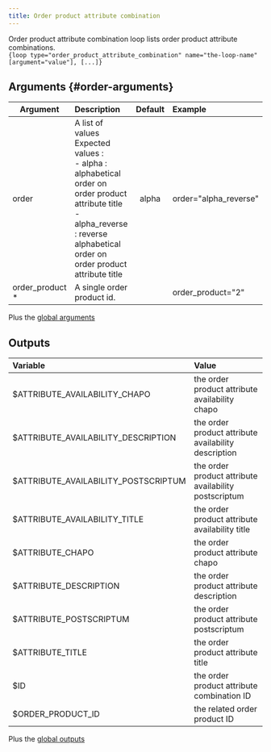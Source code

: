 ```yaml
---
title: Order product attribute combination
---
```


Order product attribute combination loop lists order product attribute combinations.   
`{loop type="order_product_attribute_combination" name="the-loop-name" [argument="value"], [...]}`

## Arguments {#order-arguments}

| Argument         | Description                                                                                                                                                                                      | Default | Example               |
|------------------|:-------------------------------------------------------------------------------------------------------------------------------------------------------------------------------------------------|:-------:|:----------------------|
| order            | A list of values <br/> Expected values : <br/> - alpha : alphabetical order on order product attribute title <br/> - alpha_reverse : reverse alphabetical order on order product attribute title |  alpha  | order="alpha_reverse" |
| order_product *  | A single order product id.                                                                                                                                                                       |         | order_product="2"     |

Plus the [global arguments](./global_arguments) 

## Outputs

| Variable                             | Value                                                 |
|:-------------------------------------|:------------------------------------------------------|
| $ATTRIBUTE_AVAILABILITY_CHAPO        | the order product attribute availability chapo        |
| $ATTRIBUTE_AVAILABILITY_DESCRIPTION  | the order product attribute availability description  |
| $ATTRIBUTE_AVAILABILITY_POSTSCRIPTUM | the order product attribute availability postscriptum |
| $ATTRIBUTE_AVAILABILITY_TITLE        | the order product attribute availability title        |
| $ATTRIBUTE_CHAPO                     | the order product attribute chapo                     |
| $ATTRIBUTE_DESCRIPTION               | the order product attribute description               |
| $ATTRIBUTE_POSTSCRIPTUM              | the order product attribute postscriptum              |
| $ATTRIBUTE_TITLE                     | the order product attribute title                     |
| $ID                                  | the order product attribute combination ID            |
| $ORDER_PRODUCT_ID                    | the related order product ID                          |

Plus the [global outputs](./global_outputs)
